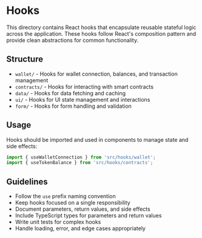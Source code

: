 # Hooks

This directory contains React hooks that encapsulate reusable stateful logic across the application. These hooks follow React's composition pattern and provide clean abstractions for common functionality.

## Structure

- `wallet/` - Hooks for wallet connection, balances, and transaction management
- `contracts/` - Hooks for interacting with smart contracts
- `data/` - Hooks for data fetching and caching
- `ui/` - Hooks for UI state management and interactions
- `form/` - Hooks for form handling and validation

## Usage

Hooks should be imported and used in components to manage state and side effects:

```typescript
import { useWalletConnection } from 'src/hooks/wallet';
import { useTokenBalance } from 'src/hooks/contracts';
```

## Guidelines

- Follow the `use` prefix naming convention
- Keep hooks focused on a single responsibility
- Document parameters, return values, and side effects
- Include TypeScript types for parameters and return values
- Write unit tests for complex hooks
- Handle loading, error, and edge cases appropriately
